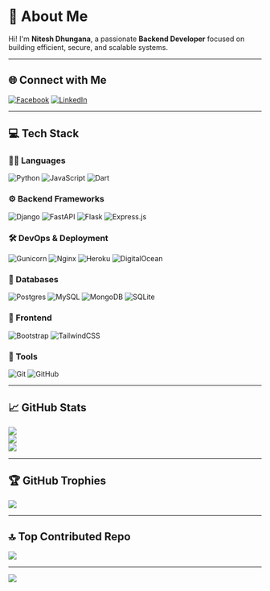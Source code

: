 # 💫 About Me
Hi! I'm **Nitesh Dhungana**, a passionate **Backend Developer** focused on building efficient, secure, and scalable systems.

---

## 🌐 Connect with Me
[![Facebook](https://img.shields.io/badge/Facebook-%231877F2.svg?style=for-the-badge&logo=facebook&logoColor=white)](https://facebook.com/dhungananitesh)
[![LinkedIn](https://img.shields.io/badge/LinkedIn-%230077B5.svg?style=for-the-badge&logo=linkedin&logoColor=white)](https://linkedin.com/in/dhnitesh)

---

## 💻 Tech Stack

### 👨‍💻 Languages
![Python](https://img.shields.io/badge/Python-3670A0?style=for-the-badge&logo=python&logoColor=ffdd54)
![JavaScript](https://img.shields.io/badge/JavaScript-%23323330.svg?style=for-the-badge&logo=javascript&logoColor=%23F7DF1E)
![Dart](https://img.shields.io/badge/Dart-%230175C2.svg?style=for-the-badge&logo=dart&logoColor=white)

### ⚙️ Backend Frameworks
![Django](https://img.shields.io/badge/Django-%23092E20.svg?style=for-the-badge&logo=django&logoColor=white)
![FastAPI](https://img.shields.io/badge/FastAPI-005571?style=for-the-badge&logo=fastapi)
![Flask](https://img.shields.io/badge/Flask-%23000.svg?style=for-the-badge&logo=flask&logoColor=white)
![Express.js](https://img.shields.io/badge/Express.js-%23404d59.svg?style=for-the-badge&logo=express&logoColor=%2361DAFB)

### 🛠️ DevOps & Deployment
![Gunicorn](https://img.shields.io/badge/Gunicorn-%298729.svg?style=for-the-badge&logo=gunicorn&logoColor=white)
![Nginx](https://img.shields.io/badge/Nginx-%23009639.svg?style=for-the-badge&logo=nginx&logoColor=white)
![Heroku](https://img.shields.io/badge/Heroku-%23430098.svg?style=for-the-badge&logo=heroku&logoColor=white)
![DigitalOcean](https://img.shields.io/badge/DigitalOcean-%230167ff.svg?style=for-the-badge&logo=digitalOcean&logoColor=white)

### 💾 Databases
![Postgres](https://img.shields.io/badge/PostgreSQL-%23316192.svg?style=for-the-badge&logo=postgresql&logoColor=white)
![MySQL](https://img.shields.io/badge/MySQL-4479A1.svg?style=for-the-badge&logo=mysql&logoColor=white)
![MongoDB](https://img.shields.io/badge/MongoDB-%234ea94b.svg?style=for-the-badge&logo=mongodb&logoColor=white)
![SQLite](https://img.shields.io/badge/SQLite-%2307405e.svg?style=for-the-badge&logo=sqlite&logoColor=white)

### 🎨 Frontend
![Bootstrap](https://img.shields.io/badge/Bootstrap-%238511FA.svg?style=for-the-badge&logo=bootstrap&logoColor=white)
![TailwindCSS](https://img.shields.io/badge/TailwindCSS-%2338B2AC.svg?style=for-the-badge&logo=tailwind-css&logoColor=white)

### 🔧 Tools
![Git](https://img.shields.io/badge/Git-%23F05033.svg?style=for-the-badge&logo=git&logoColor=white)
![GitHub](https://img.shields.io/badge/GitHub-%23121011.svg?style=for-the-badge&logo=github&logoColor=white)

---

## 📈 GitHub Stats
![](https://github-readme-stats.vercel.app/api?username=dhnitesh&theme=dark&hide_border=false&include_all_commits=true&count_private=true)  
![](https://github-readme-streak-stats.herokuapp.com/?user=dhnitesh&theme=dark&hide_border=false)  
![](https://github-readme-stats.vercel.app/api/top-langs/?username=dhnitesh&theme=dark&hide_border=false&layout=compact)

---

## 🏆 GitHub Trophies
![](https://github-profile-trophy.vercel.app/?username=dhnitesh&theme=radical&no-frame=false&no-bg=true&margin-w=4)

---

## 🔝 Top Contributed Repo
![](https://github-contributor-stats.vercel.app/api?username=dhnitesh&limit=5&theme=dark&combine_all_yearly_contributions=true)

---

[![](https://visitcount.itsvg.in/api?id=dhnitesh&icon=0&color=0)](https://visitcount.itsvg.in)
